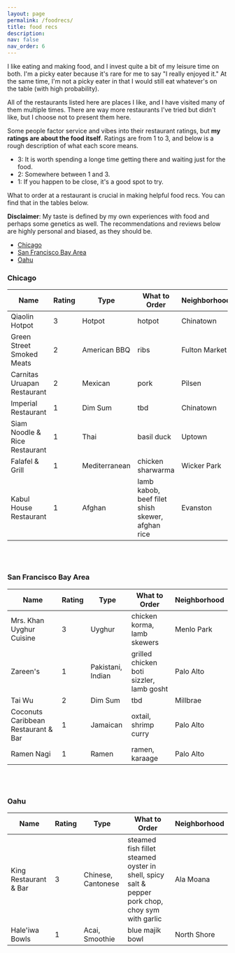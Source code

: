 ```yaml
---
layout: page
permalink: /foodrecs/
title: food recs
description:
nav: false
nav_order: 6
---
```


I like eating and making food, and I invest quite a bit of my leisure time on both. I'm a picky eater because it's rare for me to say "I really enjoyed it." At the same time, I'm not a picky eater in that I would still eat whatever's on the table (with high probability).

<!-- than most people with whom I've dined; also, the set of restaurants I like tend to be a small proper subset of the set of restaurants a friend has tried and like. -->

All of the restaurants listed here are places I like, and I have visited many of them multiple times. There are way more restaurants I've tried but didn't like, but I choose not to present them here.

<!-- because there are many possible reasons that my experience does not reflect the true quality of a restaurant. -->

<!-- : (1) I could have ordered the wrong items; (2) cooking performance is a Gaussian random variable and has variance, so I could have just gotten unlucky; (3) I could have been in a bad mood which affected how I perceived the food. -->

Some people factor service and vibes into their restaurant ratings, but **my ratings are about the food itself**. Ratings are from 1 to 3, and below is a rough description of what each score means.

<!-- From my limited observations, service, vibes, and food definitely do not have clear positive relationships among each other. -->

- 3: It is worth spending a longe time getting there and waiting just for the food.
- 2: Somewhere between 1 and 3.
- 1: If you happen to be close, it's a good spot to try.

What to order at a restaurant is crucial in making helpful food recs. You can find that in the tables below.

**Disclaimer**: My taste is defined by my own experiences with food and perhaps some genetics as well. The recommendations and reviews below are highly personal and biased, as they should be.

- [Chicago](#chicago)
- [San Francisco Bay Area](#san-francisco-bay-area)
- [Oahu](#oahu)

<a id="chicago"></a>

### Chicago

| Name                          | Rating | Type          | What to Order                                    | Neighborhood  |
| ----------------------------- | ------ | ------------- | ------------------------------------------------ | ------------- |
| Qiaolin Hotpot                | 3      | Hotpot        | hotpot                                           | Chinatown     |
| Green Street Smoked Meats     | 2      | American BBQ  | ribs                                             | Fulton Market |
| Carnitas Uruapan Restaurant   | 2      | Mexican       | pork                                             | Pilsen        |
| Imperial Restaurant           | 1      | Dim Sum       | tbd                                              | Chinatown     |
| Siam Noodle & Rice Restaurant | 1      | Thai          | basil duck                                       | Uptown        |
| Falafel & Grill               | 1      | Mediterranean | chicken sharwarma                                | Wicker Park   |
| Kabul House Restaurant        | 1      | Afghan        | lamb kabob, beef filet shish skewer, afghan rice | Evanston      |

<br/><br/>

<a id="san-francisco-bay-area"></a>

### San Francisco Bay Area

| Name                                | Rating | Type              | What to Order                            | Neighborhood |
| ----------------------------------- | ------ | ----------------- | ---------------------------------------- | ------------ |
| Mrs. Khan Uyghur Cuisine            | 3      | Uyghur            | chicken korma, lamb skewers              | Menlo Park   |
| Zareen's                            | 1      | Pakistani, Indian | grilled chicken boti sizzler, lamb gosht | Palo Alto    |
| Tai Wu                              | 2      | Dim Sum           | tbd                                      | Millbrae     |
| Coconuts Caribbean Restaurant & Bar | 1      | Jamaican          | oxtail, shrimp curry                     | Palo Alto    |
| Ramen Nagi                          | 1      | Ramen             | ramen, karaage                           | Palo Alto    |

<br/><br/>

<a id="oahu"></a>

### Oahu

| Name                  | Rating | Type               | What to Order                                                                                    | Neighborhood |
| --------------------- | ------ | ------------------ | ------------------------------------------------------------------------------------------------ | ------------ |
| King Restaurant & Bar | 3      | Chinese, Cantonese | steamed fish fillet steamed oyster in shell, spicy salt & pepper pork chop, choy sym with garlic | Ala Moana    |
| Hale'iwa Bowls        | 1      | Acai, Smoothie     | blue majik bowl                                                                                  | North Shore  |

<br/><br/>

<!-- For now, this page is assumed to be a static description of your courses. You can convert it to a collection similar to `_projects/` so that you can have a dedicated page for each course.

Organize your courses by years, topics, or universities, however you like! -->
